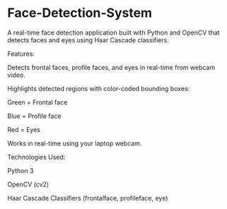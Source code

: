 # Face-Detection-System
A real-time face detection application built with Python and OpenCV that detects faces and eyes using Haar Cascade classifiers.


Features:

Detects frontal faces, profile faces, and eyes in real-time from webcam video.

Highlights detected regions with color-coded bounding boxes:

Green = Frontal face

Blue = Profile face

Red = Eyes

Works in real-time using your laptop webcam.

Technologies Used:

Python 3

OpenCV (cv2)

Haar Cascade Classifiers (frontalface, profileface, eye)

